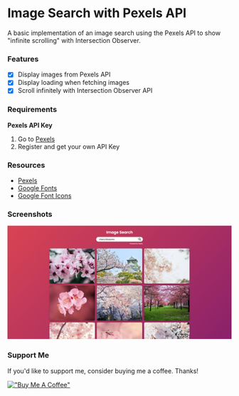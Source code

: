 # Image Search with Pexels API

A basic implementation of an image search using the Pexels API to show "infinite scrolling" with Intersection Observer.

### Features

- [x] Display images from Pexels API
- [x] Display loading when fetching images
- [x] Scroll infinitely with Intersection Observer API

### Requirements

**Pexels API Key**

1. Go to [Pexels](https://www.pexels.com/)
2. Register and get your own API Key

### Resources

- [Pexels](https://www.pexels.com)
- [Google Fonts](https://fonts.google.com)
- [Google Font Icons](https://fonts.google.com/icons)

### Screenshots

![Image Search](https://raw.githubusercontent.com/refinedguides/image-search/main/screenshot.png)

### Support Me

If you'd like to support me, consider buying me a coffee. Thanks!

[!["Buy Me A Coffee"](https://www.buymeacoffee.com/assets/img/custom_images/orange_img.png)](https://www.buymeacoffee.com/refinedguides)
